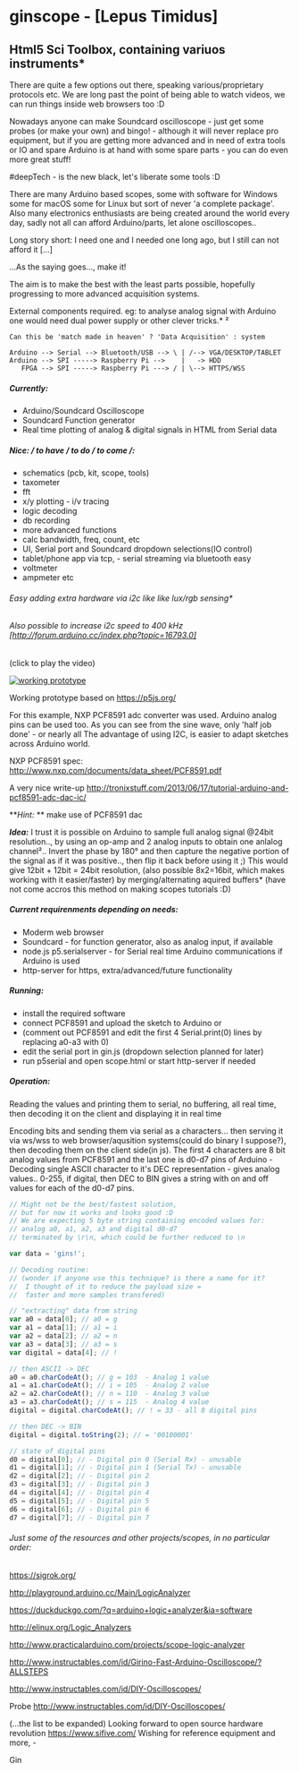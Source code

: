 # ginscope - [Lepus Timidus]
## Html5 Sci Toolbox, containing variuos instruments*
There are quite a few options out there, speaking various/proprietary protocols etc.
We are long past the point of being able to watch videos, we can run things inside web browsers too :D

Nowadays anyone can make Soundcard oscilloscope - just get some probes (or make your own) and bingo! - although it will never replace pro equipment, but if you are getting more advanced and in need of extra tools or IO and spare Arduino is at hand with some spare parts - you can do even more great stuff!

#deepTech - is the new black, let's liberate some tools :D

There are many Arduino based scopes, some with software for Windows some for macOS some for Linux but sort of never 'a complete package'. Also many electronics enthusiasts are being created around the world every day, sadly not all can afford Arduino/parts, let alone oscilloscopes..

Long story short: I need one and I needed one long ago, but I still can not afford it [...]

...As the saying goes..., make it!

The aim is to make the best with the least parts possible, hopefully  progressing to more advanced acquisition systems.

External components required. eg: to analyse analog signal with Arduino one would need dual power supply or other clever tricks.* ²

```
Can this be 'match made in heaven' ? 'Data Acquisition' : system

Arduino --> Serial --> Bluetooth/USB --> \ | /--> VGA/DESKTOP/TABLET
Arduino --> SPI -----> Raspberry Pi -->    |   -> HDD
   FPGA --> SPI -----> Raspberry Pi ---> / | \--> HTTPS/WSS
```

##### Currently:
* Arduino/Soundcard Oscilloscope
* Soundcard Function generator
* Real time plotting of analog & digital signals in HTML from Serial data

##### Nice: / to have / to do / to come /:
* schematics (pcb, kit, scope, tools)
* taxometer
* fft
* x/y plotting - i/v tracing
* logic decoding
* db recording
* more advanced functions
* calc bandwidth, freq, count, etc
* UI, Serial port and Soundcard dropdown selections(IO control)
* tablet/phone app via tcp, - serial streaming via bluetooth easy
* voltmeter
* ampmeter etc
###### Easy adding extra hardware via i2c like like lux/rgb sensing*
###### Also possible to increase i2c speed to 400 kHz [http://forum.arduino.cc/index.php?topic=16793.0]

(click to play the video)

[![working prototype](https://img.youtube.com/vi/jmDLRDejVgY/0.jpg)](https://youtu.be/jmDLRDejVgY)

Working prototype based on https://p5js.org/

For this example, NXP PCF8591 adc converter was used. Arduino analog pins can be used too. As you can see from the sine wave, only 'half job done' - or nearly all
The advantage of using I2C, is easier to adapt sketches across Arduino world.

NXP PCF8591 spec: http://www.nxp.com/documents/data_sheet/PCF8591.pdf

A very nice write-up http://tronixstuff.com/2013/06/17/tutorial-arduino-and-pcf8591-adc-dac-ic/

**_Hint:_ ** make use of PCF8591 dac

**_Idea:_** I trust it is possible on Arduino to sample full analog signal @24bit resolution.., by using an op-amp and 2 analog inputs to obtain one anlalog channel².. Invert the phase by 180° and then capture the negative portion of the signal as if it was positive.., then flip it back before using it ;)
This would give 12bit + 12bit = 24bit resolution, (also possible 8x2=16bit, which makes working with it easier/faster) by merging/alternating aquired buffers* (have not come accros this method on making scopes tutorials :D)


##### Current requirenments depending on needs:
* Moderm web browser
* Soundcard - for function generator, also as analog input, if available
* node.js p5.serialserver - for Serial real time Arduino communications if Arduino is used
* http-server for https, extra/advanced/future functionality

##### Running:
* install the required software
* connect PCF8591 and upload the sketch to Arduino or
* (comment out PCF8591 and edit the first 4 Serial.print(0) lines by replacing a0-a3 with 0)
* edit the serial port in gin.js (dropdown selection planned for later)
* run p5serial and open scope.html or start http-server if needed

##### Operation:
Reading the values and printing them to serial, no buffering, all real time, then decoding it on the client and displaying it in real time

Encoding bits and sending them via serial as a characters... then serving it via ws/wss to web browser/aqusition systems(could do binary I suppose?), then decoding them on the client side(in js). The first 4 characters are 8 bit analog values from PCF8591 and the last one is d0-d7 pins of Arduino - Decoding single ASCII character to it's DEC representation - gives analog values.. 0-255, if digital, then DEC to BIN gives a string with on and off values for each of the d0-d7 pins.

```javascript
// Might not be the best/fastest solution,
// but for now it works and looks good :D
// We are expecting 5 byte string containing encoded values for:
// analog a0, a1, a2, a3 and digital d0-d7
// terminated by \r\n, which could be further reduced to \n

var data = 'gins!';

// Decoding routine:
// (wonder if anyone use this technique? is there a name for it?
//  I thought of it to reduce the payload size =
//  faster and more samples transfered)

// "extracting" data from string
var a0 = data[0]; // a0 = g
var a1 = data[1]; // a1 = i
var a2 = data[2]; // a2 = n
var a3 = data[3]; // a3 = s
var digital = data[4]; // !

// then ASCII -> DEC
a0 = a0.charCodeAt(); // g = 103  - Analog 1 value
a1 = a1.charCodeAt(); // i = 105  - Analog 2 value
a2 = a2.charCodeAt(); // n = 110  - Analog 3 value
a3 = a3.charCodeAt(); // s = 115  - Analog 4 value
digital = digital.charCodeAt(); // ! = 33 - all 8 digital pins

// then DEC -> BIN
digital = digital.toString(2); // = '00100001'

// state of digital pins
d0 = digital[0]; // - Digital pin 0 (Serial Rx) - unusable
d1 = digital[1]; // - Digital pin 1 (Serial Tx) - unusable
d2 = digital[2]; // - Digital pin 2
d3 = digital[3]; // - Digital pin 3
d4 = digital[4]; // - Digital pin 4
d5 = digital[5]; // - Digital pin 5
d6 = digital[6]; // - Digital pin 6
d7 = digital[7]; // - Digital pin 7

```

###### Just some of the resources and other projects/scopes, in no particular order:
https://sigrok.org/

http://playground.arduino.cc/Main/LogicAnalyzer

https://duckduckgo.com/?q=arduino+logic+analyzer&ia=software

http://elinux.org/Logic_Analyzers

http://www.practicalarduino.com/projects/scope-logic-analyzer

http://www.instructables.com/id/Girino-Fast-Arduino-Oscilloscope/?ALLSTEPS

http://www.instructables.com/id/DIY-Oscilloscopes/

Probe http://www.instructables.com/id/DIY-Oscilloscopes/

(...the list to be expanded)
Looking forward to open source hardware revolution https://www.sifive.com/
Wishing for reference equipment and more, -

Gin
